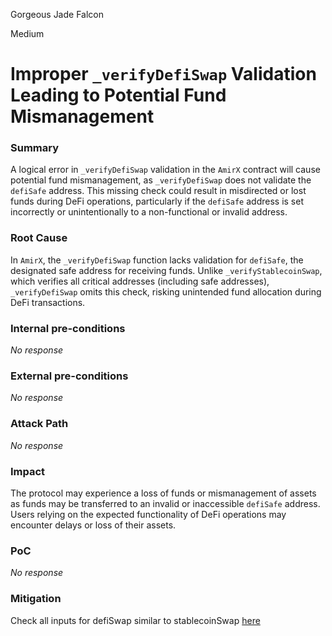 Gorgeous Jade Falcon

Medium

# Improper `_verifyDefiSwap` Validation Leading to Potential Fund Mismanagement

### Summary

A logical error in `_verifyDefiSwap` validation in the `AmirX` contract will cause potential fund mismanagement, as `_verifyDefiSwap` does not validate the `defiSafe` address. This missing check could result in misdirected or lost funds during DeFi operations, particularly if the `defiSafe` address is set incorrectly or unintentionally to a non-functional or invalid address.

### Root Cause

In `AmirX`, the `_verifyDefiSwap` function lacks validation for `defiSafe`, the designated safe address for receiving funds. Unlike `_verifyStablecoinSwap`, which verifies all critical addresses (including safe addresses), `_verifyDefiSwap` omits this check, risking unintended fund allocation during DeFi transactions.

### Internal pre-conditions

_No response_

### External pre-conditions

_No response_

### Attack Path

_No response_

### Impact

The protocol may experience a loss of funds or mismanagement of assets as funds may be transferred to an invalid or inaccessible `defiSafe` address. Users relying on the expected functionality of DeFi operations may encounter delays or loss of their assets.

### PoC

_No response_

### Mitigation

Check all inputs for defiSwap similar to stablecoinSwap [here](https://github.com/sherlock-audit/2024-11-telcoin/blob/b9c751b59e78a7123a636e31ecafc9147046f190/telcoin-audit/contracts/stablecoin/StablecoinHandler.sol#L194)